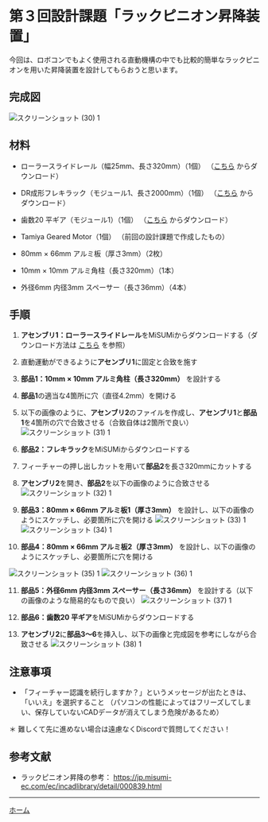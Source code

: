 # 第３回設計課題「ラックピニオン昇降装置」

今回は、ロボコンでもよく使用される直動機構の中でも比較的簡単なラックピニオンを用いた昇降装置を設計してもらおうと思います。

## 完成図
![スクリーンショット (30) 1](./img/%E3%82%B9%E3%82%AF%E3%83%AA%E3%83%BC%E3%83%B3%E3%82%B7%E3%83%A7%E3%83%83%E3%83%88%20(30)%201.png)

## 材料
* ローラースライドレール（幅25mm、長さ320mm）（1個）
（[こちら](https://jp.misumi-ec.com/vona2/detail/110300067840/) からダウンロード）

* DR成形フレキラック（モジュール1、長さ2000mm）（1個）
（[こちら](https://jp.misumi-ec.com/vona2/detail/221004937839/?HissuCode=DR1-2000) からダウンロード）

* 歯数20 平ギア（モジュール1）（1個）
（[こちら](https://jp.misumi-ec.com/vona2/detail/221004936827/?HissuCode=SS1-20B) からダウンロード）

* Tamiya Geared Motor（1個）
（前回の設計課題で作成したもの）

* 80mm × 66mm アルミ板（厚さ3mm）（2枚）

* 10mm × 10mm アルミ角柱（長さ320mm）（1本）

* 外径6mm 内径3mm スペーサー（長さ36mm）（4本）

## 手順
1. **アセンブリ1：ローラースライドレール**をMiSUMiからダウンロードする（ダウンロード方法は [こちら](/download_cad.md) を参照）

2. 直動運動ができるように**アセンブリ1**に固定と合致を施す

3. **部品1：10mm × 10mm アルミ角柱（長さ320mm）** を設計する

4. **部品1**の適当な4箇所に穴（直径4.2mm）を開ける

5. 以下の画像のように、**アセンブリ2**のファイルを作成し、**アセンブリ1**と**部品1**を4箇所の穴で合致させる（合致自体は2箇所で良い）
![スクリーンショット (31) 1](./img/%E3%82%B9%E3%82%AF%E3%83%AA%E3%83%BC%E3%83%B3%E3%82%B7%E3%83%A7%E3%83%83%E3%83%88%20(31)%201.png)

6. **部品2：フレキラック**をMiSUMiからダウンロードする

7. フィーチャーの押し出しカットを用いて**部品2**を長さ320mmにカットする

8. **アセンブリ2**を開き、**部品2**を以下の画像のように合致させる
![スクリーンショット (32) 1](./img/%E3%82%B9%E3%82%AF%E3%83%AA%E3%83%BC%E3%83%B3%E3%82%B7%E3%83%A7%E3%83%83%E3%83%88%20(32)%201.png)

9. **部品3：80mm × 66mm アルミ板1（厚さ3mm）** を設計し、以下の画像のようにスケッチし、必要箇所に穴を開ける
![スクリーンショット (33) 1](./img/%E3%82%B9%E3%82%AF%E3%83%AA%E3%83%BC%E3%83%B3%E3%82%B7%E3%83%A7%E3%83%83%E3%83%88%20(33)%201.jpeg)
![スクリーンショット (34) 1](./img/%E3%82%B9%E3%82%AF%E3%83%AA%E3%83%BC%E3%83%B3%E3%82%B7%E3%83%A7%E3%83%83%E3%83%88%20(34)%201.png)

10. **部品4：80mm × 66mm アルミ板2（厚さ3mm）** を設計し、以下の画像のようにスケッチし、必要箇所に穴を開ける

![スクリーンショット (35) 1](./img/%E3%82%B9%E3%82%AF%E3%83%AA%E3%83%BC%E3%83%B3%E3%82%B7%E3%83%A7%E3%83%83%E3%83%88%20(35)%201.jpeg)
![スクリーンショット (36) 1](./img/%E3%82%B9%E3%82%AF%E3%83%AA%E3%83%BC%E3%83%B3%E3%82%B7%E3%83%A7%E3%83%83%E3%83%88%20(36)%201.png)


11. **部品5：外径6mm 内径3mm スペーサー（長さ36mm）** を設計する（以下の画像のような簡易的なもので良い）
![スクリーンショット (37) 1](./img/%E3%82%B9%E3%82%AF%E3%83%AA%E3%83%BC%E3%83%B3%E3%82%B7%E3%83%A7%E3%83%83%E3%83%88%20(37)%201.png)

12. **部品6：歯数20 平ギア**をMiSUMiからダウンロードする

13. **アセンブリ2**に**部品3〜6**を挿入し、以下の画像と完成図を参考にしながら合致させる
![スクリーンショット (38) 1](./img/%E3%82%B9%E3%82%AF%E3%83%AA%E3%83%BC%E3%83%B3%E3%82%B7%E3%83%A7%E3%83%83%E3%83%88%20(38)%201.png)

## 注意事項
* 「フィーチャー認識を続行しますか？」というメッセージが出たときは、「いいえ」を選択すること
（パソコンの性能によってはフリーズしてしまい、保存していないCADデータが消えてしまう危険があるため）

＊ 難しくて先に進めない場合は遠慮なくDiscordで質問してください！

## 参考文献
* ラックピニオン昇降の参考：
https://jp.misumi-ec.com/ec/incadlibrary/detail/000839.html

---

[ホーム](index.md)